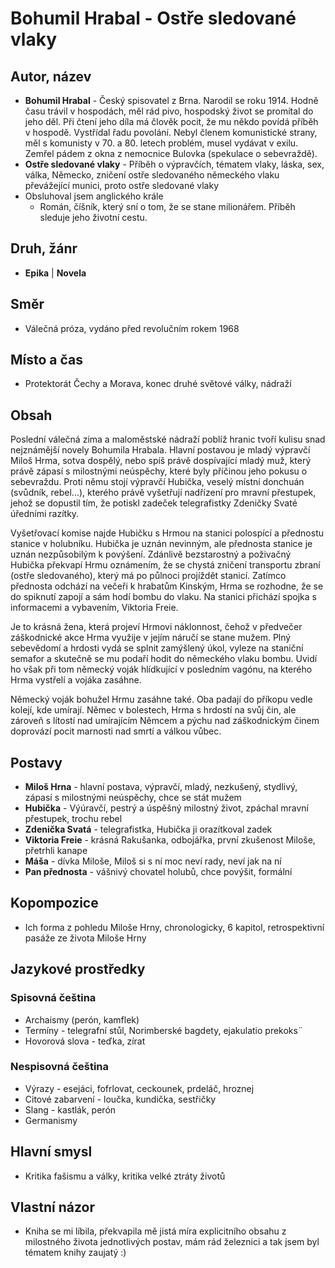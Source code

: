 # Bohumil Hrabal - Ostře sledované vlaky

## Autor, název

- **Bohumil Hrabal** - Český spisovatel z Brna. Narodil se roku 1914. Hodně času trávil v hospodách, měl rád pivo, hospodský život se promítal do jeho děl. Při čtení jeho díla má člověk pocit, že mu někdo povídá příběh v hospodě. Vystřídal řadu povolání. Nebyl členem komunistické strany, měl s komunisty v 70. a 80. letech problém, musel vydávat v exilu. Zemřel pádem z okna z nemocnice Bulovka (spekulace o sebevraždě).
- **Ostře sledované vlaky** - Příběh o výpravčích, tématem vlaky, láska, sex, válka, Německo, zničení ostře sledovaného německého vlaku převážející munici, proto ostře sledované vlaky
- Obsluhoval jsem anglického krále
    - Román, číšník, který sní o tom, že se stane milionářem. Příběh sleduje jeho životní cestu.

## Druh, žánr

- **Epika** | **Novela**

## Směr

- Válečná próza, vydáno před revolučním rokem 1968

## Místo a čas

- Protektorát Čechy a Morava, konec druhé světové války, nádraží

## Obsah

Poslední válečná zima a maloměstské nádraží poblíž hranic tvoří kulisu snad nejznámější novely Bohumila Hrabala.
Hlavní postavou je mladý výpravčí Miloš Hrma, sotva dospělý, nebo spíš právě dospívající mladý muž, který právě zápasí s milostnými neúspěchy, které byly příčinou jeho pokusu o sebevraždu. Proti němu stojí výpravčí Hubička, veselý místní donchuán (svůdník, rebel...), kterého právě vyšetřují nadřízení pro mravní přestupek, jehož se dopustil tím, že potiskl zadeček telegrafistky Zdeničky Svaté úředními razítky.

Vyšetřovací komise najde Hubičku s Hrmou na stanici polospící a přednostu stanice v holubníku. Hubička je uznán nevinným, ale přednosta stanice je uznán nezpůsobilým k povýšení. Zdánlivě bezstarostný a poživačný Hubička překvapí Hrmu oznámením, že se chystá zničení transportu zbraní (ostře sledovaného), který má po půlnoci projíždět stanicí. Zatímco přednosta odchází na večeři k hrabatům Kinským, Hrma se rozhodne, že se do spiknutí zapojí a sám hodí bombu do vlaku. Na stanici přichází spojka s informacemi a vybavením, Viktoria Freie.

Je to krásná žena, která projeví Hrmovi náklonnost, čehož v předvečer záškodnické akce Hrma využije v jejím náručí se stane mužem. Plný sebevědomí a hrdosti vydá se splnit zamýšlený úkol, vyleze na staniční semafor a skutečně se mu podaří hodit do německého vlaku bombu.
Uvidí ho však při tom německý voják hlídkující v posledním vagónu, na kterého Hrma vystřelí a vojáka zasáhne.

Německý voják bohužel Hrmu zasáhne také. Oba padají do příkopu vedle kolejí, kde umírají. Němec v bolestech, Hrma s hrdostí na svůj čin, ale zároveň s lítostí nad umírajícím Němcem a pýchu nad záškodnickým činem doprovází pocit marnosti nad smrtí a válkou vůbec.

## Postavy

- **Miloš Hrna** - hlavní postava, výpravčí, mladý, nezkušený, stydlivý, zápasí s milostnými neúspěchy, chce se stát mužem
- **Hubička** - Výúravčí, pestrý a úspěšný milostný život, zpáchal mravní přestupek, trochu rebel
- **Zdenička Svatá** - telegrafistka, Hubička ji orazítkoval zadek
- **Viktoria Freie** - krásná Rakušanka, odbojářka, první zkušenost Miloše, přetrhli kanape
- **Máša** - dívka Miloše, Miloš si s ní moc neví rady, neví jak na ní
- **Pan přednosta** - vášnivý chovatel holubů, chce povýšit, formální

## Kopompozice

- Ich forma z pohledu Miloše Hrny, chronologicky, 6 kapitol, retrospektivní pasáže ze života Miloše Hrny

## Jazykové prostředky

### Spisovná čeština

- Archaismy (perón, kamflek)
- Termíny - telegrafní stůl, Norimberské bagdety, ejakulatio prekoks¨
- Hovorová slova - teďka, zírat

### Nespisovná čeština

- Výrazy - esejáci, fofrlovat, ceckounek, prdeláč, hroznej
- Citové zabarvení - loučka, kundička, sestřičky
- Slang - kastlák, perón
- Germanismy

## Hlavní smysl

- Kritika fašismu a války, kritika velké ztráty životů

## Vlastní názor

- Kniha se mi líbila, překvapila mě jistá míra explicitního obsahu z milostného života jednotlivých postav, mám rád železnici a tak jsem byl tématem knihy zaujatý :)
